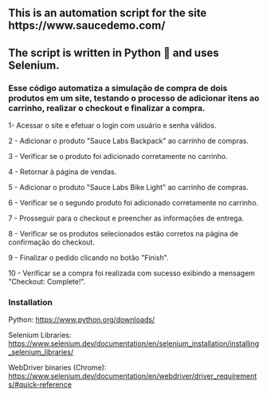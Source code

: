 
<h2>This is an automation script for the site https://www.saucedemo.com/
<h2>The script is written in Python 🐍 and uses Selenium.</h2>
<h3> Esse código automatiza a simulação de compra de dois produtos em um site, testando o processo de adicionar itens ao carrinho, realizar o checkout e finalizar a compra. </h3>




1- Acessar o site e efetuar o login com usuário e senha válidos.</p>
2 - Adicionar o produto "Sauce Labs Backpack" ao carrinho de compras.</p>
3 - Verificar se o produto foi adicionado corretamente no carrinho.</p>
4 - Retornar à página de vendas.</p>
5 - Adicionar o produto "Sauce Labs Bike Light" ao carrinho de compras.</p>
6 - Verificar se o segundo produto foi adicionado corretamente no carrinho.</p>
7 - Prosseguir para o checkout e preencher as informações de entrega.</p>
8 - Verificar se os produtos selecionados estão corretos na página de confirmação do checkout.</p>
9 - Finalizar o pedido clicando no botão "Finish".</p>
10 - Verificar se a compra foi realizada com sucesso exibindo a mensagem "Checkout: Complete!".</p>




<h3>Installation</h3>

Python: https://www.python.org/downloads/ </p>
Selenium Libraries: https://www.selenium.dev/documentation/en/selenium_installation/installing_selenium_libraries/ </p>
WebDriver binaries (Chrome): https://www.selenium.dev/documentation/en/webdriver/driver_requirements/#quick-reference </p>
